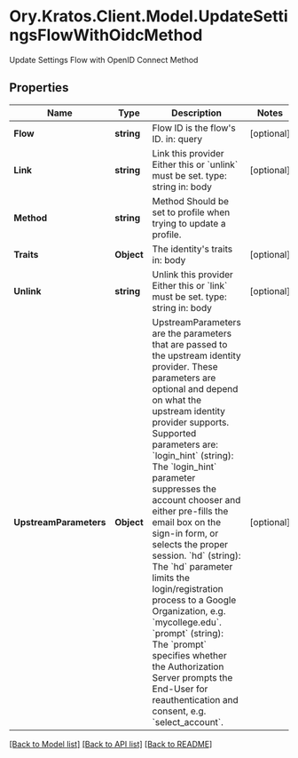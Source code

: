 # Ory.Kratos.Client.Model.UpdateSettingsFlowWithOidcMethod
Update Settings Flow with OpenID Connect Method

## Properties

Name | Type | Description | Notes
------------ | ------------- | ------------- | -------------
**Flow** | **string** | Flow ID is the flow&#39;s ID.  in: query | [optional] 
**Link** | **string** | Link this provider  Either this or &#x60;unlink&#x60; must be set.  type: string in: body | [optional] 
**Method** | **string** | Method  Should be set to profile when trying to update a profile. | 
**Traits** | **Object** | The identity&#39;s traits  in: body | [optional] 
**Unlink** | **string** | Unlink this provider  Either this or &#x60;link&#x60; must be set.  type: string in: body | [optional] 
**UpstreamParameters** | **Object** | UpstreamParameters are the parameters that are passed to the upstream identity provider.  These parameters are optional and depend on what the upstream identity provider supports. Supported parameters are: &#x60;login_hint&#x60; (string): The &#x60;login_hint&#x60; parameter suppresses the account chooser and either pre-fills the email box on the sign-in form, or selects the proper session. &#x60;hd&#x60; (string): The &#x60;hd&#x60; parameter limits the login/registration process to a Google Organization, e.g. &#x60;mycollege.edu&#x60;. &#x60;prompt&#x60; (string): The &#x60;prompt&#x60; specifies whether the Authorization Server prompts the End-User for reauthentication and consent, e.g. &#x60;select_account&#x60;. | [optional] 

[[Back to Model list]](../README.md#documentation-for-models) [[Back to API list]](../README.md#documentation-for-api-endpoints) [[Back to README]](../README.md)

